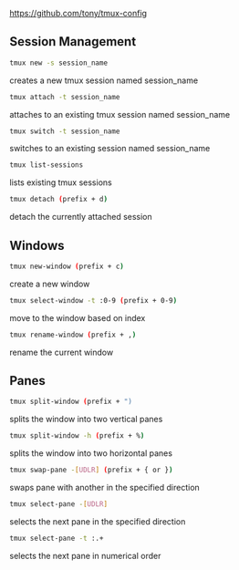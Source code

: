 https://github.com/tony/tmux-config


## Session Management

```bash
tmux new -s session_name
```
creates a new tmux session named session_name

```bash
tmux attach -t session_name
```
attaches to an existing tmux session named session_name

```bash
tmux switch -t session_name
```
switches to an existing session named session_name

```bash
tmux list-sessions
```

lists existing tmux sessions

```bash
tmux detach (prefix + d)
```
detach the currently attached session



## Windows

```bash
tmux new-window (prefix + c)
```
create a new window

```bash
tmux select-window -t :0-9 (prefix + 0-9)
```
move to the window based on index

```bash
tmux rename-window (prefix + ,)
```

rename the current window


## Panes
```bash
tmux split-window (prefix + ")
```
splits the window into two vertical panes

```bash
tmux split-window -h (prefix + %)
```
splits the window into two horizontal panes

```bash
tmux swap-pane -[UDLR] (prefix + { or })
```
swaps pane with another in the specified direction

```bash
tmux select-pane -[UDLR]
```
selects the next pane in the specified direction

```bash
tmux select-pane -t :.+
```
selects the next pane in numerical order

